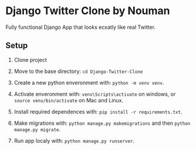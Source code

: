 # Django Twitter Clone by Nouman

Fully functional Django App that looks ecxatly like real Twitter.

## Setup

1. Clone project

2. Move to the base directory: ```cd Django-Twitter-Clone```

3. Create a new python enveronment with: ```python -m venv venv```.

4. Activate enveronment with: ```venv\Scripts\activate``` on windows, or ```source venv/bin/activate``` on Mac and Linux.

5. Install required dependences with: ```pip install -r requirements.txt```.

6. Make migrations with: ```python manage.py makemigrations``` and then ```python manage.py migrate```.

7. Run app localy with: ```python manage.py runserver```.
